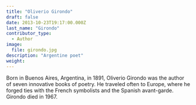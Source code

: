 ```yaml
---
title: "Oliverio Girondo"
draft: false
date: 2013-10-23T19:17:00.000Z
last_name: "Girondo"
contributor_type:
  - Author
image:
  file: girondo.jpg
description: "Argentine poet"
weight:
---
```


Born in Buenos Aires, Argentina, in 1891, Oliverio Girondo was the author of seven innovative books of poetry. He traveled often to Europe, where he forged ties with the French symbolists and the Spanish avant-garde. Girondo died in 1967.


